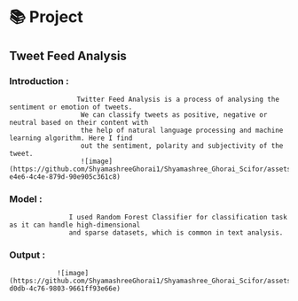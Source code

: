 # 📚 Project
 ## Tweet Feed Analysis
   ### Introduction : 
                     Twitter Feed Analysis is a process of analysing the sentiment or emotion of tweets.
                      We can classify tweets as positive, negative or neutral based on their content with
                      the help of natural language processing and machine learning algorithm. Here I find 
                      out the sentiment, polarity and subjectivity of the tweet.
                      ![image](https://github.com/ShyamashreeGhorai1/Shyamashree_Ghorai_Scifor/assets/131132617/ce0a4c00-e4e6-4c4e-879d-90e905c361c8)

   ### Model :
                   I used Random Forest Classifier for classification task as it can handle high-dimensional
                   and sparse datasets, which is common in text analysis.

 ### Output :      
                ![image](https://github.com/ShyamashreeGhorai1/Shyamashree_Ghorai_Scifor/assets/131132617/56a8c806-d0db-4c76-9803-9661ff93e66e)


                       
